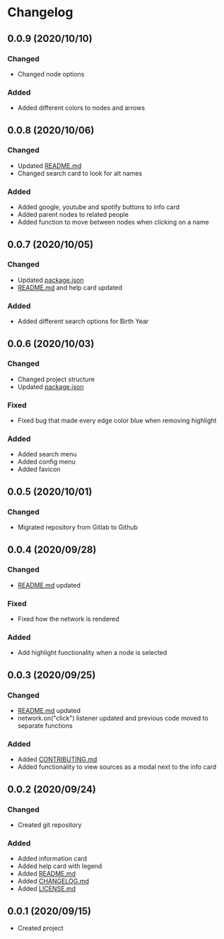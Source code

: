 # Changelog

## 0.0.9 (2020/10/10)
### Changed
- Changed node options
### Added
- Added different colors to nodes and arrows

## 0.0.8 (2020/10/06)
### Changed
- Updated [README.md](README.md)
- Changed search card to look for alt names
### Added
- Added google, youtube and spotify buttons to info card
- Added parent nodes to related people
- Added function to move between nodes when clicking on a name

## 0.0.7 (2020/10/05)
### Changed
- Updated [package.json](package.json)
- [README.md](README.md) and help card updated
### Added
- Added different search options for Birth Year

## 0.0.6 (2020/10/03)
### Changed
- Changed project structure
- Updated [package.json](package.json)
### Fixed
- Fixed bug that made every edge color blue when removing highlight
### Added
- Added search menu
- Added config menu
- Added favicon

## 0.0.5 (2020/10/01)
### Changed
- Migrated repository from Gitlab to Github

## 0.0.4 (2020/09/28)
### Changed
- [README.md](README.md) updated
### Fixed
- Fixed how the network is rendered
### Added
- Add highlight functionality when a node is selected

## 0.0.3 (2020/09/25)
### Changed
- [README.md](README.md) updated
- network.on("click") listener updated and previous code moved to separate functions
### Added
- Added [CONTRIBUTING.md](CONTRIBUTING.md)
- Added functionality to view sources as a modal next to the info card

## 0.0.2 (2020/09/24)
### Changed
- Created git repository
### Added
- Added information card
- Added help card with legend
- Added [README.md](README.md)
- Added [CHANGELOG.md](CHANGELOG.md)
- Added [LICENSE.md](LICENSE.md)

## 0.0.1 (2020/09/15)
- Created project